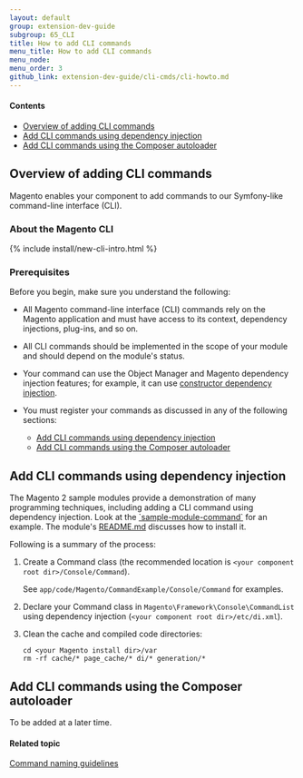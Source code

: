 ```yaml
---
layout: default
group: extension-dev-guide
subgroup: 65_CLI
title: How to add CLI commands
menu_title: How to add CLI commands
menu_node:
menu_order: 3
github_link: extension-dev-guide/cli-cmds/cli-howto.md
---
```


#### Contents
*	<a href="#cli-add-over">Overview of adding CLI commands</a>
*	<a href="#cli-sample">Add CLI commands using dependency injection</a>
*	<a href="#cli-autoload">Add CLI commands using the Composer autoloader</a>

<h2 id="cli-add-over">Overview of adding CLI commands</h2>
Magento enables your component to add commands to our Symfony-like command-line interface (CLI).

### About the Magento CLI
{% include install/new-cli-intro.html %}

### Prerequisites
Before you begin, make sure you understand the following:

*	All Magento command-line interface (CLI) commands rely on the Magento application and must have access to its context, dependency injections, plug-ins, and so on.
*	All CLI commands should be implemented in the scope of your module and should depend on the module's status.
*	Your command can use the Object Manager and Magento dependency injection features; for example, it can use <a href="{{ site.gdeurl21 }}extension-dev-guide/depend-inj.html#dep-inj-preview-cons">constructor dependency injection</a>.
*	You must register your commands as discussed in any of the following sections:

	*	<a href="#cli-sample">Add CLI commands using dependency injection</a>
	*	<a href="#cli-autoload">Add CLI commands using the Composer autoloader</a>

<h2 id="cli-sample">Add CLI commands using dependency injection</h2>
The Magento 2 sample modules provide a demonstration of many programming techniques, including adding a CLI command using dependency injection. Look at the <a href="https://github.com/magento/magento2-samples/tree/master/sample-module-command" target="_blank">`sample-module-command`</a> for an example. The module's <a href="https://github.com/magento/magento2-samples/blob/master/sample-module-command/README.md" target="_blank">README.md</a> discusses how to install it.

Following is a summary of the process:

1.	Create a Command class (the recommended location is `<your component root dir>/Console/Command`).

	See `app/code/Magento/CommandExample/Console/Command` for examples.
2.	Declare your Command class in `Magento\Framework\Console\CommandList` using dependency injection (`<your component root dir>/etc/di.xml`).
3.	Clean the cache and compiled code directories:

		cd <your Magento install dir>/var
		rm -rf cache/* page_cache/* di/* generation/*

<h2 id="cli-autoload">Add CLI commands using the Composer autoloader</h2>
To be added at a later time.

#### Related topic
<a href="{{ site.gdeurl21 }}extension-dev-guide/cli-cmds/cli-naming-guidelines.html">Command naming guidelines</a>
